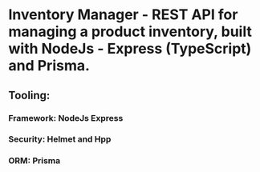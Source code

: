 # Inventory Manager - REST API for managing a product inventory, built with NodeJs - Express (TypeScript) and Prisma.

## Tooling:
### Framework: NodeJs Express
### Security: Helmet and Hpp
### ORM: Prisma

